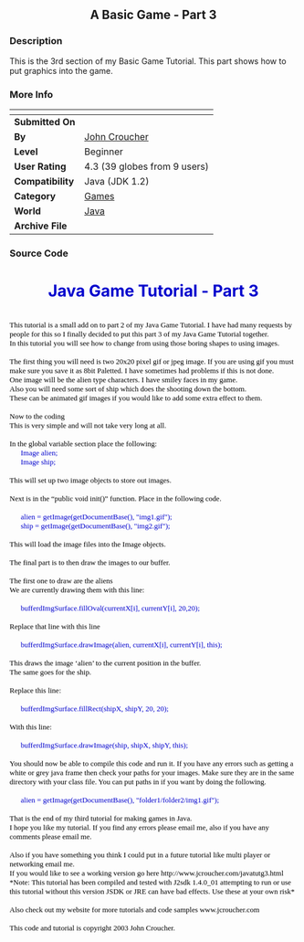 ﻿<div align="center">

## A Basic Game \- Part 3


</div>

### Description

This is the 3rd section of my Basic Game Tutorial. This part shows how to put graphics into the game.
 
### More Info
 


<span>             |<span>
---                |---
**Submitted On**   |
**By**             |[John Croucher](https://github.com/Planet-Source-Code/PSCIndex/blob/master/ByAuthor/john-croucher.md)
**Level**          |Beginner
**User Rating**    |4.3 (39 globes from 9 users)
**Compatibility**  |Java \(JDK 1\.2\)
**Category**       |[Games](https://github.com/Planet-Source-Code/PSCIndex/blob/master/ByCategory/games__2-72.md)
**World**          |[Java](https://github.com/Planet-Source-Code/PSCIndex/blob/master/ByWorld/java.md)
**Archive File**   |[](https://github.com/Planet-Source-Code/john-croucher-a-basic-game-part-3__2-3532/archive/master.zip)





### Source Code

<CENTER></FONT>
<H1><font color="#0000CD">Java Game Tutorial - Part 3 </Font></H1>
</Center>
<font color="#000000" face="Comic Sans MS" size="2">
<BR>This tutorial is a small add on to part 2 of my Java Game Tutorial. I have had many requests by people for this so I finally decided to put this part 3 of my Java Game Tutorial together.
<BR>In this tutorial you will see how to change from using those boring shapes to using images.
<BR>
<BR>The first thing you will need is two 20x20 pixel gif or jpeg image. If you are using gif you must make sure you save it as 8bit Paletted. I have sometimes had problems if this is not done.
<BR>One image will be the alien type characters. I have smiley faces in my game.
<BR>Also you will need some sort of ship which does the shooting down the bottom.
<BR>These can be animated gif images if you would like to add some extra effect to them.
<BR>
<BR>Now to the coding
<BR>This is very simple and will not take very long at all.
<BR>
<BR>In the global variable section place the following:
</FONT><font color="#0000CD" face="Comic Sans MS" size="2">
<BR>      Image alien;
<BR>      Image ship;
<BR>
</FONT><font color="#000000" face="Comic Sans MS" size="2">
<BR>This will set up two image objects to store out images.
<BR>
<BR>Next is in the “public void init()” function. Place in the following code.
<BR>
</FONT><font color="#0000CD" face="Comic Sans MS" size="2">
<BR>      alien = getImage(getDocumentBase(), "img1.gif");
<BR>      ship = getImage(getDocumentBase(), "img2.gif");
<BR>
</FONT><font color="#000000" face="Comic Sans MS" size="2">
<BR>This will load the image files into the Image objects.
<BR>
<BR>The final part is to then draw the images to our buffer.
<BR>
<BR>The first one to draw are the aliens
<BR>We are currently drawing them with this line:
<BR>
</FONT><font color="#0000CD" face="Comic Sans MS" size="2">
<BR>      bufferdImgSurface.fillOval(currentX[i], currentY[i], 20,20);
<BR>
</FONT><font color="#000000" face="Comic Sans MS" size="2">
<BR>Replace that line with this line
<BR>
</FONT><font color="#0000CD" face="Comic Sans MS" size="2">
<BR>      bufferdImgSurface.drawImage(alien, currentX[i], currentY[i], this);
<BR>
</FONT><font color="#000000" face="Comic Sans MS" size="2">
<BR>This draws the image ‘alien’ to the current position in the buffer.
<BR>The same goes for the ship.
<BR>
<BR>Replace this line:
<BR>
</FONT><font color="#0000CD" face="Comic Sans MS" size="2">
<BR>      bufferdImgSurface.fillRect(shipX, shipY, 20, 20);
<BR>
</FONT><font color="#000000" face="Comic Sans MS" size="2">
<BR>With this line:
<BR>
</FONT><font color="#0000CD" face="Comic Sans MS" size="2">
<BR>      bufferdImgSurface.drawImage(ship, shipX, shipY, this);
<BR>
</FONT><font color="#000000" face="Comic Sans MS" size="2">
<BR>You should now be able to compile this code and run it. If you have any errors such as getting a white or grey java frame then check your paths for your images. Make sure they are in the same directory with your class file. You can put paths in if you want by doing the following.
<BR>
</FONT><font color="#0000CD" face="Comic Sans MS" size="2">
<BR>      alien = getImage(getDocumentBase(), "folder1/folder2/img1.gif");
<BR>
</FONT><font color="#000000" face="Comic Sans MS" size="2">
<BR>That is the end of my third tutorial for making games in Java.
<BR>I hope you like my tutorial. If you find any errors please email me, also if you have any comments please email me.
<BR>
<BR>Also if you have something you think I could put in a future tutorial like multi player or networking email me.
<BR> If you would like to see a working version go here http://www.jcroucher.com/javatutg3.html <BR>*Note: This tutorial has been compiled and tested with J2sdk 1.4.0_01 attempting to run or use this tutorial without this version JSDK or JRE can have bad effects. Use these at your own risk*
<BR>
<BR>Also check out my website for more tutorials and code samples www.jcroucher.com
<BR>
<BR>This code and tutorial is copyright 2003 John Croucher.
<BR>
<BR>
</Font>

